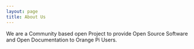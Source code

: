 ```yaml
---
layout: page
title: About Us
---
```


We are a Community based open Project to provide Open Source Software and Open Documentation to Orange Pi Users. 
